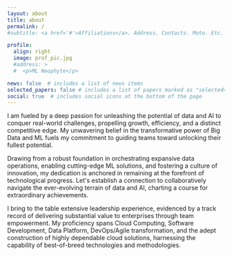 ```yaml
---
layout: about
title: about
permalink: /
#subtitle: <a href='#'>Affiliations</a>. Address. Contacts. Moto. Etc.

profile:
  align: right
  image: prof_pic.jpg
  #address: >
  #  <p>ML Neophyte</p>

news: false  # includes a list of news items
selected_papers: false # includes a list of papers marked as "selected={true}"
social: true  # includes social icons at the bottom of the page
---
```


I am fueled by a deep passion for unleashing the potential of data and AI to conquer real-world challenges, propelling growth, efficiency, and a distinct competitive edge. My unwavering belief in the transformative power of Big Data and ML fuels my commitment to guiding teams toward unlocking their fullest potential.

Drawing from a robust foundation in orchestrating expansive data operations, enabling cutting-edge ML solutions, and fostering a culture of innovation, my dedication is anchored in remaining at the forefront of technological progress. Let's establish a connection to collaboratively navigate the ever-evolving terrain of data and AI, charting a course for extraordinary achievements.

I bring to the table extensive leadership experience, evidenced by a track record of delivering substantial value to enterprises through team empowerment. My proficiency spans Cloud Computing, Software Development, Data Platform, DevOps/Agile transformation, and the adept construction of highly dependable cloud solutions, harnessing the capability of best-of-breed technologies and methodologies.
